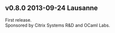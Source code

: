 v0.8.0 2013-09-24 Lausanne
--------------------------

First release.   
Sponsored by Citrix Systems R&D and OCaml Labs.
